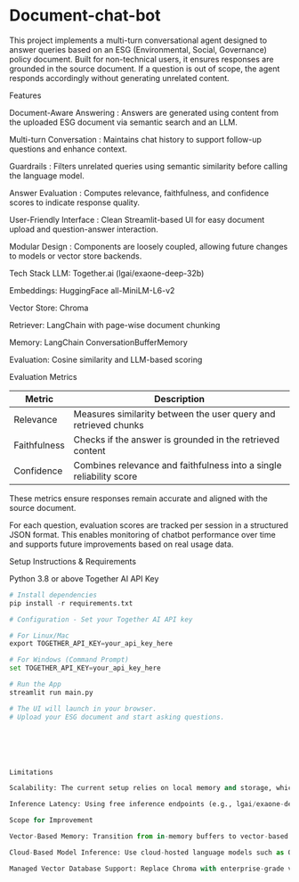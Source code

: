 # Document-chat-bot

This project implements a multi-turn conversational agent designed to answer queries based on an ESG (Environmental, Social, Governance) policy document. Built for non-technical users, it ensures responses are grounded in the source document. If a question is out of scope, the agent responds accordingly without generating unrelated content.

Features

Document-Aware Answering : Answers are generated using content from the uploaded ESG document via semantic search and an LLM.

Multi-turn Conversation : Maintains chat history to support follow-up questions and enhance context.

Guardrails : Filters unrelated queries using semantic similarity before calling the language model.

Answer Evaluation : Computes relevance, faithfulness, and confidence scores to indicate response quality.

User-Friendly Interface : Clean Streamlit-based UI for easy document upload and question-answer interaction.

Modular Design : Components are loosely coupled, allowing future changes to models or vector store backends.

Tech Stack LLM: Together.ai (lgai/exaone-deep-32b)

Embeddings: HuggingFace all-MiniLM-L6-v2

Vector Store: Chroma

Retriever: LangChain with page-wise document chunking

Memory: LangChain ConversationBufferMemory

Evaluation: Cosine similarity and LLM-based scoring

Evaluation Metrics

| **Metric**     | **Description**                                                                 |
|----------------|---------------------------------------------------------------------------------|
| Relevance      | Measures similarity between the user query and retrieved chunks                |
| Faithfulness   | Checks if the answer is grounded in the retrieved content                      |
| Confidence     | Combines relevance and faithfulness into a single reliability score            |

These metrics ensure responses remain accurate and aligned with the source document.


For each question, evaluation scores are tracked per session in a structured JSON format. This enables monitoring of chatbot performance over time and supports future improvements based on real usage data.

Setup Instructions & Requirements

Python 3.8 or above Together AI API Key

```python
# Install dependencies
pip install -r requirements.txt

# Configuration - Set your Together AI API key

# For Linux/Mac
export TOGETHER_API_KEY=your_api_key_here

# For Windows (Command Prompt)
set TOGETHER_API_KEY=your_api_key_here

# Run the App
streamlit run main.py

# The UI will launch in your browser.
# Upload your ESG document and start asking questions.






Limitations

Scalability: The current setup relies on local memory and storage, which may limit performance and flexibility in large-scale or multi-user deployments.

Inference Latency: Using free inference endpoints (e.g., lgai/exaone-deep-32b) and Hugging Face embedding models may introduce latency due to limited compute resources.

Scope for Improvement

Vector-Based Memory: Transition from in-memory buffers to vector-based memory or external memory stores with vector indexing. This enables persistent and scalable multi-turn conversation handling.

Cloud-Based Model Inference: Use cloud-hosted language models such as OpenAI (via Azure OpenAI Service) or Anthropic Claude (via AWS Bedrock) to ensure high availability, scalability and better performance

Managed Vector Database Support: Replace Chroma with enterprise-grade vector databases like Azure Cognitive Search for improved query performance, observability, and integration with cloud-native services.

